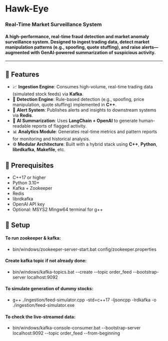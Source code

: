 # Hawk-Eye
### Real-Time Market Surveillance System

#### A high-performance, real-time fraud detection and market anomaly surveillance system. Designed to ingest trading data, detect market manipulation patterns (e.g., spoofing, quote stuffing), and raise alerts—augmented with GenAI-powered summarization of suspicious activity.

---

## 📌 Features

- 📈 **Ingestion Engine**: Consumes high-volume, real-time trading data (simulated stock feeds) via **Kafka**.
- 🧩 **Detection Engine**: Rule-based detection (e.g., spoofing, price manipulation, quote stuffing) implemented in **C++**.
- 🚨 **Alert System**: Publishes alerts and insights to downstream systems via **Redis**.
- 🤖 **AI Summarization**: Uses **LangChain + OpenAI** to generate human-readable reports of flagged activity.
- 📊 **Analytics Module**: Generates real-time metrics and pattern reports for monitoring and historical analysis.
- ⚙️ **Modular Architecture**: Built with a hybrid stack using **C++**, **Python**, **librdkafka**, **Makefile**, etc.


## 📌 Prerequisites

- C++17 or higher
- Python 3.10+
- Kafka + Zookeeper
- Redis
- librdkafka
- OpenAI API key
- Optional: MSYS2 Mingw64 terminal for g++ 

## 📌 Setup

#### To run zookeeper & kafka:

  - bin/windows/zookeeper-server-start.bat config/zookeeper.properties

#### Create kafka topic if not already done:

  - bin/windows/kafka-topics.bat --create --topic order_feed --bootstrap-server localhost:9092

#### To simulate generation of dummy stocks:

  - g++ ./ingestion/feed-simulator.cpp -std=c++17 -ljsoncpp -lrdkafka -o ./ingestion/feed-simulator.exe

#### To check the live-streamed data:

  - bin/windows/kafka-console-consumer.bat --bootstrap-server localhost:9092 --topic order_feed --from-beginning





